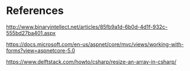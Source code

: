 # References
http://www.binaryintellect.net/articles/85fb9a1d-6b0d-4d1f-932c-555bd27ba401.aspx

https://docs.microsoft.com/en-us/aspnet/core/mvc/views/working-with-forms?view=aspnetcore-5.0

https://www.delftstack.com/howto/csharp/resize-an-array-in-csharp/
